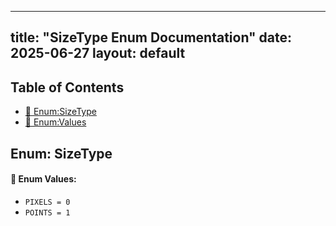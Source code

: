 <!-- Formatted by A³BS formatter.py -->
<!-- Generated by A³BS document.py -->
---
title: "SizeType Enum Documentation"
date: 2025-06-27
layout: default
---

## Table of Contents
- [🔧 Enum:SizeType](#enum-sizetype)
- [🔧 Enum:Values](#enum-values)
## Enum: SizeType
#### 📝 Enum Values:
<a name="enum-values"></a>
  - `PIXELS = 0`
  - `POINTS = 1`